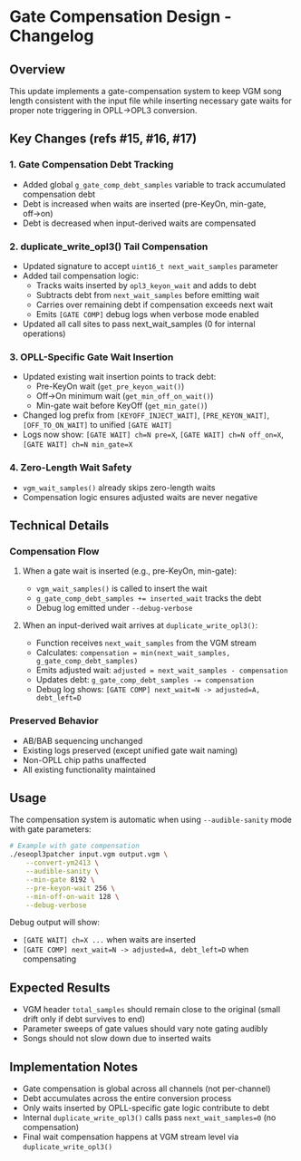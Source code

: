 # Gate Compensation Design - Changelog

## Overview
This update implements a gate-compensation system to keep VGM song length consistent with the input file while inserting necessary gate waits for proper note triggering in OPLL→OPL3 conversion.

## Key Changes (refs #15, #16, #17)

### 1. Gate Compensation Debt Tracking
- Added global `g_gate_comp_debt_samples` variable to track accumulated compensation debt
- Debt is increased when waits are inserted (pre-KeyOn, min-gate, off→on)
- Debt is decreased when input-derived waits are compensated

### 2. duplicate_write_opl3() Tail Compensation
- Updated signature to accept `uint16_t next_wait_samples` parameter
- Added tail compensation logic:
  - Tracks waits inserted by `opl3_keyon_wait` and adds to debt
  - Subtracts debt from `next_wait_samples` before emitting wait
  - Carries over remaining debt if compensation exceeds next wait
  - Emits `[GATE COMP]` debug logs when verbose mode enabled
- Updated all call sites to pass next_wait_samples (0 for internal operations)

### 3. OPLL-Specific Gate Wait Insertion
- Updated existing wait insertion points to track debt:
  - Pre-KeyOn wait (`get_pre_keyon_wait()`)
  - Off→On minimum wait (`get_min_off_on_wait()`)
  - Min-gate wait before KeyOff (`get_min_gate()`)
- Changed log prefix from `[KEYOFF_INJECT_WAIT]`, `[PRE_KEYON_WAIT]`, `[OFF_TO_ON_WAIT]` to unified `[GATE WAIT]`
- Logs now show: `[GATE WAIT] ch=N pre=X`, `[GATE WAIT] ch=N off_on=X`, `[GATE WAIT] ch=N min_gate=X`

### 4. Zero-Length Wait Safety
- `vgm_wait_samples()` already skips zero-length waits
- Compensation logic ensures adjusted waits are never negative

## Technical Details

### Compensation Flow
1. When a gate wait is inserted (e.g., pre-KeyOn, min-gate):
   - `vgm_wait_samples()` is called to insert the wait
   - `g_gate_comp_debt_samples += inserted_wait` tracks the debt
   - Debug log emitted under `--debug-verbose`

2. When an input-derived wait arrives at `duplicate_write_opl3()`:
   - Function receives `next_wait_samples` from the VGM stream
   - Calculates: `compensation = min(next_wait_samples, g_gate_comp_debt_samples)`
   - Emits adjusted wait: `adjusted = next_wait_samples - compensation`
   - Updates debt: `g_gate_comp_debt_samples -= compensation`
   - Debug log shows: `[GATE COMP] next_wait=N -> adjusted=A, debt_left=D`

### Preserved Behavior
- AB/BAB sequencing unchanged
- Existing logs preserved (except unified gate wait naming)
- Non-OPLL chip paths unaffected
- All existing functionality maintained

## Usage

The compensation system is automatic when using `--audible-sanity` mode with gate parameters:

```bash
# Example with gate compensation
./eseopl3patcher input.vgm output.vgm \
    --convert-ym2413 \
    --audible-sanity \
    --min-gate 8192 \
    --pre-keyon-wait 256 \
    --min-off-on-wait 128 \
    --debug-verbose
```

Debug output will show:
- `[GATE WAIT] ch=X ...` when waits are inserted
- `[GATE COMP] next_wait=N -> adjusted=A, debt_left=D` when compensating

## Expected Results
- VGM header `total_samples` should remain close to the original (small drift only if debt survives to end)
- Parameter sweeps of gate values should vary note gating audibly
- Songs should not slow down due to inserted waits

## Implementation Notes
- Gate compensation is global across all channels (not per-channel)
- Debt accumulates across the entire conversion process
- Only waits inserted by OPLL-specific gate logic contribute to debt
- Internal `duplicate_write_opl3()` calls pass `next_wait_samples=0` (no compensation)
- Final wait compensation happens at VGM stream level via `duplicate_write_opl3()`
